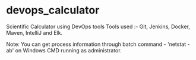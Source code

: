 # devops_calculator
Scientific Calculator using DevOps tools
Tools used :- Git, Jenkins, Docker, Maven, IntelliJ and Elk.

Note: You can get process information through batch command - 'netstat -ab' on Windows CMD running as administrator.
